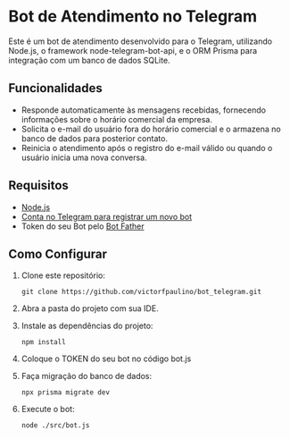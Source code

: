 # Bot de Atendimento no Telegram

Este é um bot de atendimento desenvolvido para o Telegram, utilizando Node.js, o framework node-telegram-bot-api, e o ORM Prisma para integração com um banco de dados SQLite.

## Funcionalidades

- Responde automaticamente às mensagens recebidas, fornecendo informações sobre o horário comercial da empresa.
- Solicita o e-mail do usuário fora do horário comercial e o armazena no banco de dados para posterior contato.
- Reinicia o atendimento após o registro do e-mail válido ou quando o usuário inicia uma nova conversa.

## Requisitos

- [Node.js](https://nodejs.org/en/download)
- [Conta no Telegram para registrar um novo bot](https://web.telegram.org/k/)
- Token do seu Bot pelo [Bot Father](https://t.me/botfather)

## Como Configurar

1. Clone este repositório:
   ```
   git clone https://github.com/victorfpaulino/bot_telegram.git
   ```

2. Abra a pasta do projeto com sua IDE.

3. Instale as dependências do projeto:
   ```
   npm install
   ```
4. Coloque o TOKEN do seu bot no código bot.js

5. Faça migração do banco de dados:
   ```
   npx prisma migrate dev
   ```

6. Execute o bot:
   ```
   node ./src/bot.js
   ```
